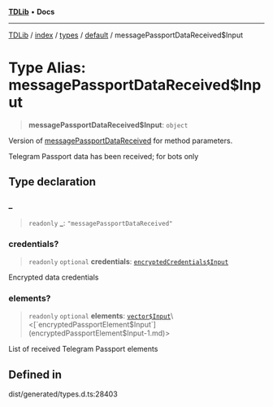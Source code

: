 [**TDLib**](../../../../../../README.md) • **Docs**

***

[TDLib](../../../../../../modules.md) / [index](../../../../../README.md) / [types](../../../README.md) / [default](../README.md) / messagePassportDataReceived$Input

# Type Alias: messagePassportDataReceived$Input

> **messagePassportDataReceived$Input**: `object`

Version of [messagePassportDataReceived](messagePassportDataReceived.md) for method parameters.

Telegram Passport data has been received; for bots only

## Type declaration

### \_

> `readonly` **\_**: `"messagePassportDataReceived"`

### credentials?

> `readonly` `optional` **credentials**: [`encryptedCredentials$Input`](encryptedCredentials$Input-1.md)

Encrypted data credentials

### elements?

> `readonly` `optional` **elements**: [`vector$Input`](vector$Input.md)\<[`encryptedPassportElement$Input`](encryptedPassportElement$Input-1.md)\>

List of received Telegram Passport elements

## Defined in

dist/generated/types.d.ts:28403
